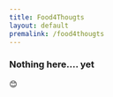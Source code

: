 ```yaml
---
title: Food4Thougts
layout: default
premalink: /food4thougts
---
```


### Nothing here.... yet 

:blush:
<!--{% include quotes.html %} -->
